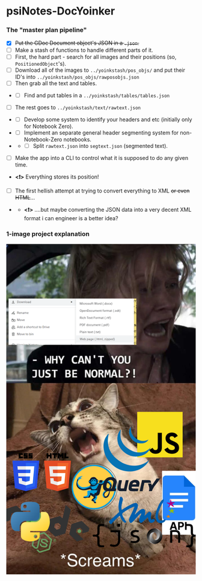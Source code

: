 # psiNotes-DocYoinker

### The "master plan pipeline"
- [x] ~~Put the GDoc Document object's JSON in a `.json`.~~ 
- [ ] Make a stash of functions to handle different parts of it.
- [ ] First, the hard part - search for all images and their positions (so, `PositionedObject`'s).
- [ ] Download all of the images to `../yoinkstash/pos_objs/` and put their ID's into `../yoinkstash/pos_objs/rawposobjs.json`
- [ ] Then grab all the text and tables.
- - [ ] Find and put tables in a `../yoinkstash/tables/tables.json`
- [ ] The rest goes to `../yoinkstash/text/rawtext.json`
- - [ ] Develop some system to identify your headers and etc (initially only for Notebook Zero).
- - [ ] Implement an separate general header segmenting system for non-Notebook-Zero notebooks.
- - - [ ] Split `rawtext.json` into `segtext.json` (segmented text).
- [ ] Make the app into a CLI to control what it is supposed to do any given time.
- **<❗>** Everything stores its position!
- [ ] The first hellish attempt at trying to convert everything to XML ~~or even HTML~~...
- - **<❗>** ....but maybe converting the JSON data into a very decent XML format i can engineer is a better idea?
### 1-image project explanation
![A meme](me_irl.png)
